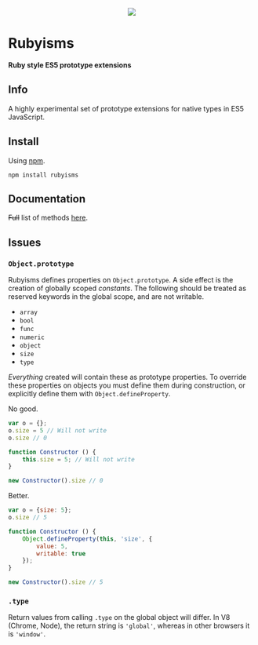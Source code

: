 <p align="center">
  <a href="https://www.npmjs.com/package/rubyisms">
    <img src="http://i.imgur.com/Gx7OFGO.png" />
  </a>
</p>

# Rubyisms

**Ruby style ES5 prototype extensions**

## Info

A highly experimental set of prototype extensions for native types in ES5 JavaScript.

## Install

Using [npm](https://www.npmjs.com/).

    npm install rubyisms

## Documentation

~~Full~~ list of methods [here](https://github.com/Oka-/rubyisms/tree/master/docs).

## Issues

### `Object.prototype`

Rubyisms defines properties on `Object.prototype`. A side effect is the creation of globally scoped *constants*. The following should be treated as reserved keywords in the global scope, and are not writable.

- `array`
- `bool`
- `func`
- `numeric`
- `object`
- `size`
- `type`

*Everything* created will contain these as prototype properties. To override these properties on objects you must define them during construction, or explicitly define them with `Object.defineProperty`.

No good.

```JavaScript
var o = {};
o.size = 5 // Will not write
o.size // 0

function Constructor () {
	this.size = 5; // Will not write
}

new Constructor().size // 0

```

Better.

```JavaScript
var o = {size: 5};
o.size // 5

function Constructor () {
	Object.defineProperty(this, 'size', {
		value: 5,
		writable: true
	});
}

new Constructor().size // 5

```

### `.type`

Return values from calling `.type` on the global object will differ. In V8 (Chrome, Node), the return string is `'global'`, whereas in other browsers it is `'window'`.